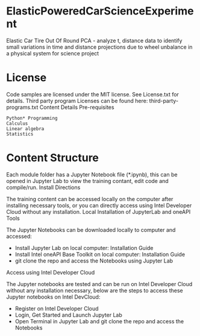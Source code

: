 # ElasticPoweredCarScienceExperiment
Elastic Car Tire Out Of Round PCA - analyze t, distance data to identify small variations in time and distance projections due to wheel unbalance in a physical system for science project

# License

Code samples are licensed under the MIT license. See License.txt for details. Third party program Licenses can be found here: third-party-programs.txt
Content Details
Pre-requisites

    Python* Programming
    Calculus
    Linear algebra
    Statistics

# Content Structure

Each module folder has a Jupyter Notebook file (*.ipynb), this can be opened in Jupyter Lab to view the training contant, edit code and compile/run.
Install Directions

The training content can be accessed locally on the computer after installing necessary tools, or you can directly access using Intel Developer Cloud without any installation.
Local Installation of JupyterLab and oneAPI Tools

The Jupyter Notebooks can be downloaded locally to computer and accessed:

- Install Jupyter Lab on local computer: Installation Guide
- Install Intel oneAPI Base Toolkit on local computer: Installation Guide
- git clone the repo and access the Notebooks using Jupyter Lab

Access using Intel Developer Cloud

The Jupyter notebooks are tested and can be run on Intel Developer Cloud without any installation necessary, below are the steps to access these Jupyter notebooks on Intel DevCloud:

- Register on Intel Developer Cloud
- Login, Get Started and Launch Jupyter Lab
- Open Terminal in Jupyter Lab and git clone the repo and access the Notebooks

